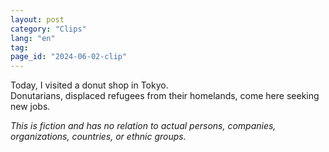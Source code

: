```yaml
---
layout: post
category: "Clips"
lang: "en"
tag:
page_id: "2024-06-02-clip"
---
```


Today, I visited a donut shop in Tokyo.  
Donutarians, displaced refugees from their homelands, come here seeking new jobs.

<i>This is fiction and has no relation to actual persons, companies, organizations, countries, or ethnic groups.</i>
